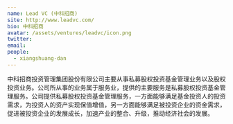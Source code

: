 ```yaml
---
name: Lead VC (中科招商)
site: http://www.leadvc.com/
bio: 中科招商
avatar: /assets/ventures/leadvc/icon.png
twitter: 
email: 
people:
  - xiangshuang-dan
---
```


中科招商投资管理集团股份有限公司主要从事私募股权投资基金管理业务以及股权投资业务。公司所从事的业务属于服务业，提供的主要服务是私募股权投资基金管理服务。公司提供私募股权投资基金管理服务，一方面能够满足基金投资人的投资需求，为投资人的资产实现保值增值，另一方面能够满足被投资企业的资金需求，促进被投资企业的发展成长，加速产业的整合、升级，推动经济社会的发展。
